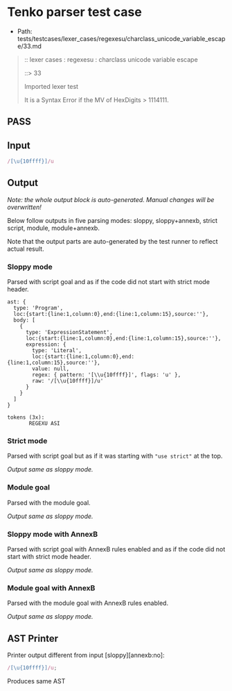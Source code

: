 # Tenko parser test case

- Path: tests/testcases/lexer_cases/regexesu/charclass_unicode_variable_escape/33.md

> :: lexer cases : regexesu : charclass unicode variable escape
>
> ::> 33
>
> Imported lexer test
>
> It is a Syntax Error if the MV of HexDigits > 1114111.

## PASS

## Input

`````js
/[\u{10ffff}]/u
`````

## Output

_Note: the whole output block is auto-generated. Manual changes will be overwritten!_

Below follow outputs in five parsing modes: sloppy, sloppy+annexb, strict script, module, module+annexb.

Note that the output parts are auto-generated by the test runner to reflect actual result.

### Sloppy mode

Parsed with script goal and as if the code did not start with strict mode header.

`````
ast: {
  type: 'Program',
  loc:{start:{line:1,column:0},end:{line:1,column:15},source:''},
  body: [
    {
      type: 'ExpressionStatement',
      loc:{start:{line:1,column:0},end:{line:1,column:15},source:''},
      expression: {
        type: 'Literal',
        loc:{start:{line:1,column:0},end:{line:1,column:15},source:''},
        value: null,
        regex: { pattern: '[\\u{10ffff}]', flags: 'u' },
        raw: '/[\\u{10ffff}]/u'
      }
    }
  ]
}

tokens (3x):
       REGEXU ASI
`````

### Strict mode

Parsed with script goal but as if it was starting with `"use strict"` at the top.

_Output same as sloppy mode._

### Module goal

Parsed with the module goal.

_Output same as sloppy mode._

### Sloppy mode with AnnexB

Parsed with script goal with AnnexB rules enabled and as if the code did not start with strict mode header.

_Output same as sloppy mode._

### Module goal with AnnexB

Parsed with the module goal with AnnexB rules enabled.

_Output same as sloppy mode._

## AST Printer

Printer output different from input [sloppy][annexb:no]:

````js
/[\u{10ffff}]/u;
````

Produces same AST
